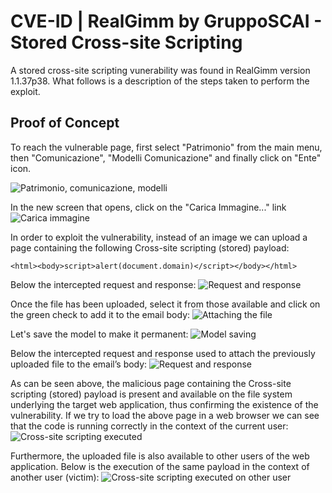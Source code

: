 # CVE-ID | RealGimm by GruppoSCAI - Stored Cross-site Scripting
A stored cross-site scripting vunerability was found in RealGimm version 1.1.37p38. What follows is a description of the steps taken to perform the exploit.

## Proof of Concept
To reach the vulnerable page, first select "Patrimonio" from the main menu, then "Comunicazione", "Modelli Comunicazione" and finally click on "Ente" icon.

![Patrimonio, comunicazione, modelli](https://github.com/CapgeminiCisRedTeam/Disclosure/assets/132057950/a971428a-d2a3-40f0-a901-08d2dea06467)

In the new screen that opens, click on the "Carica Immagine..." link
![Carica immagine](https://github.com/CapgeminiCisRedTeam/Disclosure/assets/132057950/21730132-a27c-4c2c-8e21-f0379d0b70c7)

In order to exploit the vulnerability, instead of an image we can upload a page containing the following Cross-site scripting (stored) payload:
```
<html><body>script>alert(document.domain)</script></body></html>
```
Below the intercepted request and response:
![Request and response](https://github.com/CapgeminiCisRedTeam/Disclosure/assets/132057950/91f883f9-06e2-4734-8de3-9cd9d6069341)

Once the file has been uploaded, select it from those available and click on the green check to add it to the email body:
![Attaching the file](https://github.com/CapgeminiCisRedTeam/Disclosure/assets/132057950/19291b1a-d6f3-4183-961b-6d785bf41fb0)

Let's save the model to make it permanent:
![Model saving](https://github.com/CapgeminiCisRedTeam/Disclosure/assets/132057950/69df49c5-295f-49d0-ba3d-f116880cd8ae)

Below the intercepted request and response used to attach the previously uploaded file to the email’s body:
![Request and response](https://github.com/CapgeminiCisRedTeam/Disclosure/assets/132057950/2206d696-bebc-498e-81fb-0f50afdbb4de)

As can be seen above, the malicious page containing the Cross-site scripting (stored) payload is present and available on the file system underlying the target web application, thus confirming the existence of the vulnerability. If we try to load the above page in a web browser we can see that the code is running correctly in the context of the current user:
![Cross-site scripting executed](https://github.com/CapgeminiCisRedTeam/Disclosure/assets/132057950/909740fc-616c-43e2-883c-660cfd72d04e)

Furthermore, the uploaded file is also available to other users of the web application. Below is the execution of the same payload in the context of another user (victim):
![Cross-site scripting executed on other user](https://github.com/CapgeminiCisRedTeam/Disclosure/assets/132057950/0537fa89-ecfa-4327-9d4d-625182a5dbfe)

